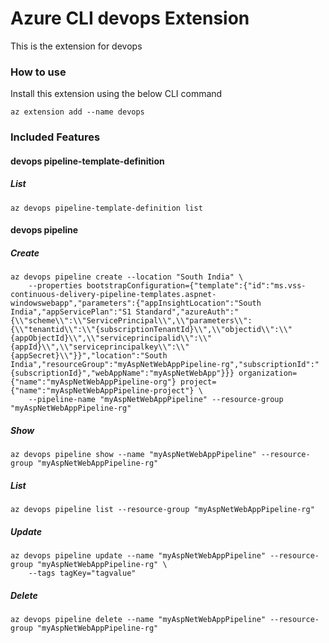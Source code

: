 # Azure CLI devops Extension #
This is the extension for devops

### How to use ###
Install this extension using the below CLI command
```
az extension add --name devops
```

### Included Features ###
#### devops pipeline-template-definition ####
##### List #####
```
az devops pipeline-template-definition list
```
#### devops pipeline ####
##### Create #####
```
az devops pipeline create --location "South India" \
    --properties bootstrapConfiguration={"template":{"id":"ms.vss-continuous-delivery-pipeline-templates.aspnet-windowswebapp","parameters":{"appInsightLocation":"South India","appServicePlan":"S1 Standard","azureAuth":"{\\"scheme\\":\\"ServicePrincipal\\",\\"parameters\\":{\\"tenantid\\":\\"{subscriptionTenantId}\\",\\"objectid\\":\\"{appObjectId}\\",\\"serviceprincipalid\\":\\"{appId}\\",\\"serviceprincipalkey\\":\\"{appSecret}\\"}}","location":"South India","resourceGroup":"myAspNetWebAppPipeline-rg","subscriptionId":"{subscriptionId}","webAppName":"myAspNetWebApp"}}} organization={"name":"myAspNetWebAppPipeline-org"} project={"name":"myAspNetWebAppPipeline-project"} \
    --pipeline-name "myAspNetWebAppPipeline" --resource-group "myAspNetWebAppPipeline-rg" 
```
##### Show #####
```
az devops pipeline show --name "myAspNetWebAppPipeline" --resource-group "myAspNetWebAppPipeline-rg"
```
##### List #####
```
az devops pipeline list --resource-group "myAspNetWebAppPipeline-rg"
```
##### Update #####
```
az devops pipeline update --name "myAspNetWebAppPipeline" --resource-group "myAspNetWebAppPipeline-rg" \
    --tags tagKey="tagvalue" 
```
##### Delete #####
```
az devops pipeline delete --name "myAspNetWebAppPipeline" --resource-group "myAspNetWebAppPipeline-rg"
```